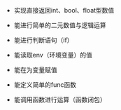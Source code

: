 - 实现直接返回int、bool、float型数值

- 能进行简单的二元数值与逻辑运算

- 能进行判断语句（if）

- 能读取env（环境变量）的值

- 能在为变量赋值

- 能定义简单的func函数

- 能调用函数进行运算（函数闭包）
